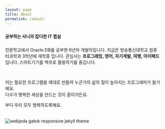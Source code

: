```yaml
---
layout: page
title: About
permalink: /about/
---
```

<div class="mt50"></div>

<div style="padding:10px 10px 10px 0"><b>공부하는 사니의 잡다한 IT 랩실</b></div>


<p>전문학교에서 Oracle DB를 공부한 6년차 개발자입니다.
지금은 방송통신대학교 컴퓨터과학과 3학년에 재학중 입니다.
관심사는 <b>프로그래밍, 영어, 자기계발, 여행, 아이패드</b> 입니다.
스마트기기를 백프로 활용하기를 즐깁니다.</p>
<br>
<p>저는 필요한 프로그램을 제대로 만들어 누군가의 삶의 질이 높아지는 프로그래머가 될거에요.<br>
다수가 행복한 세상을 만드는 것이 꿈이거든요.</p>
<p style="padding-bottom:20px;">부디 우리 모두 행복하도록해요.</p>

![webjeda gatok responsive jekyll theme]({{site.baseurl}}/images/1806/180601.jpg)